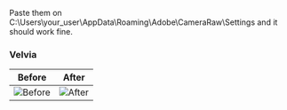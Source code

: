 Paste them on C:\Users\your_user\AppData\Roaming\Adobe\CameraRaw\Settings and it should work fine. 
### Velvia

Before | After
-------|-------
![Before](images/before_velvia.jpg) | ![After](images/after_velvia.jpg)
